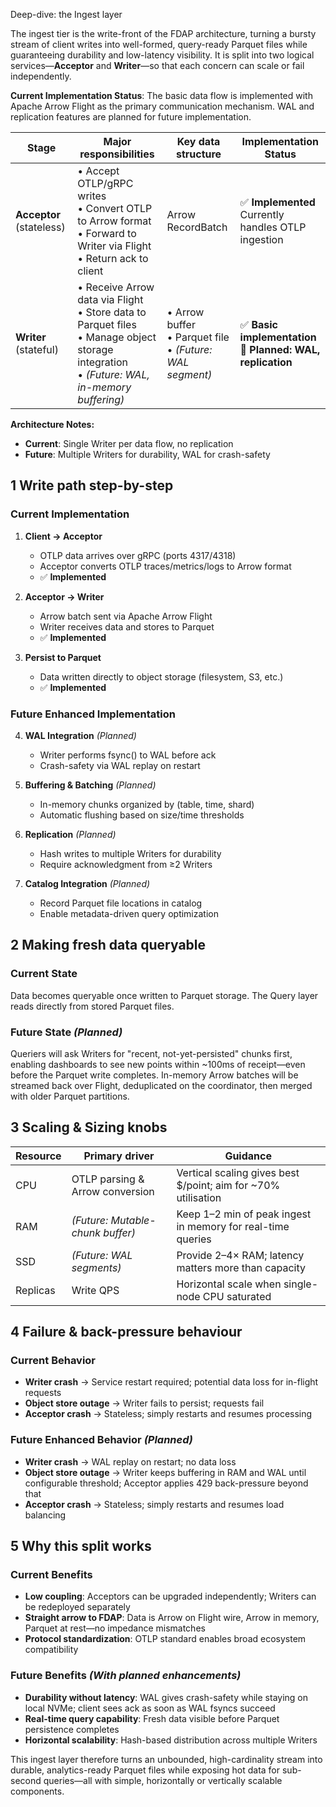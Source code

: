 Deep-dive: the Ingest layer

The ingest tier is the write-front of the FDAP architecture, turning a bursty stream of client writes into well-formed, query-ready Parquet files while guaranteeing durability and low-latency visibility. It is split into two logical services—**Acceptor** and **Writer**—so that each concern can scale or fail independently.

**Current Implementation Status**: The basic data flow is implemented with Apache Arrow Flight as the primary communication mechanism. WAL and replication features are planned for future implementation.

| Stage | Major responsibilities | Key data structure | Implementation Status |
|-------|----------------------|-------------------|---------------------|
| **Acceptor** (stateless) | • Accept OTLP/gRPC writes<br>• Convert OTLP to Arrow format<br>• Forward to Writer via Flight<br>• Return ack to client | Arrow RecordBatch | ✅ **Implemented**<br>Currently handles OTLP ingestion |
| **Writer** (stateful) | • Receive Arrow data via Flight<br>• Store data to Parquet files<br>• Manage object storage integration<br>• *(Future: WAL, in-memory buffering)* | • Arrow buffer<br>• Parquet file<br>• *(Future: WAL segment)* | ✅ **Basic implementation**<br>🔄 **Planned: WAL, replication** |

**Architecture Notes:**
- **Current**: Single Writer per data flow, no replication
- **Future**: Multiple Writers for durability, WAL for crash-safety

## 1 Write path step-by-step

### Current Implementation
1. **Client → Acceptor**
   - OTLP data arrives over gRPC (ports 4317/4318)
   - Acceptor converts OTLP traces/metrics/logs to Arrow format
   - ✅ **Implemented**

2. **Acceptor → Writer**
   - Arrow batch sent via Apache Arrow Flight
   - Writer receives data and stores to Parquet
   - ✅ **Implemented**

3. **Persist to Parquet**
   - Data written directly to object storage (filesystem, S3, etc.)
   - ✅ **Implemented**

### Future Enhanced Implementation
4. **WAL Integration** *(Planned)*
   - Writer performs fsync() to WAL before ack
   - Crash-safety via WAL replay on restart

5. **Buffering & Batching** *(Planned)*
   - In-memory chunks organized by (table, time, shard)
   - Automatic flushing based on size/time thresholds

6. **Replication** *(Planned)*
   - Hash writes to multiple Writers for durability
   - Require acknowledgment from ≥2 Writers

7. **Catalog Integration** *(Planned)*
   - Record Parquet file locations in catalog
   - Enable metadata-driven query optimization

## 2 Making fresh data queryable

### Current State
Data becomes queryable once written to Parquet storage. The Query layer reads directly from stored Parquet files.

### Future State *(Planned)*
Queriers will ask Writers for "recent, not-yet-persisted" chunks first, enabling dashboards to see new points within ~100ms of receipt—even before the Parquet write completes. In-memory Arrow batches will be streamed back over Flight, deduplicated on the coordinator, then merged with older Parquet partitions.

## 3 Scaling & Sizing knobs

| Resource | Primary driver | Guidance |
|----------|---------------|----------|
| CPU | OTLP parsing & Arrow conversion | Vertical scaling gives best $/point; aim for ~70% utilisation |
| RAM | *(Future: Mutable-chunk buffer)* | Keep 1–2 min of peak ingest in memory for real-time queries |
| SSD | *(Future: WAL segments)* | Provide 2–4× RAM; latency matters more than capacity |
| Replicas | Write QPS | Horizontal scale when single-node CPU saturated |

## 4 Failure & back-pressure behaviour

### Current Behavior
- **Writer crash** → Service restart required; potential data loss for in-flight requests
- **Object store outage** → Writer fails to persist; requests fail
- **Acceptor crash** → Stateless; simply restarts and resumes processing

### Future Enhanced Behavior *(Planned)*
- **Writer crash** → WAL replay on restart; no data loss
- **Object store outage** → Writer keeps buffering in RAM and WAL until configurable threshold; Acceptor applies 429 back-pressure beyond that
- **Acceptor crash** → Stateless; simply restarts and resumes load balancing

## 5 Why this split works

### Current Benefits
- **Low coupling**: Acceptors can be upgraded independently; Writers can be redeployed separately
- **Straight arrow to FDAP**: Data is Arrow on Flight wire, Arrow in memory, Parquet at rest—no impedance mismatches
- **Protocol standardization**: OTLP standard enables broad ecosystem compatibility

### Future Benefits *(With planned enhancements)*
- **Durability without latency**: WAL gives crash-safety while staying on local NVMe; client sees ack as soon as WAL fsyncs succeed
- **Real-time query capability**: Fresh data visible before Parquet persistence completes
- **Horizontal scalability**: Hash-based distribution across multiple Writers

This ingest layer therefore turns an unbounded, high-cardinality stream into durable, analytics-ready Parquet files while exposing hot data for sub-second queries—all with simple, horizontally or vertically scalable components.